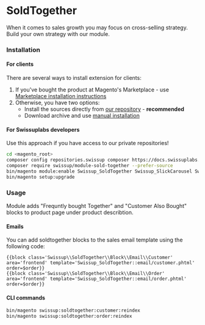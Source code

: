 # SoldTogether

When it comes to sales growth you may focus on cross-selling strategy. Build your own strategy with our module.

### Installation

#### For clients

There are several ways to install extension for clients:

 1. If you've bought the product at Magento's Marketplace - use
    [Marketplace installation instructions](https://docs.magento.com/marketplace/user_guide/buyers/install-extension.html)
 2. Otherwise, you have two options:
    - Install the sources directly from [our repository](http://docs.swissuplabs.com/m2/extensions/soldtogether/installation/composer/) - **recommended**
    - Download archive and use [manual installation](http://docs.swissuplabs.com/m2/extensions/soldtogether/installation/manual/)

#### For Swissuplabs developers

Use this approach if you have access to our private repositories!

```bash
cd <magento_root>
composer config repositories.swissup composer https://docs.swissuplabs.com/packages/
composer require swissup/module-sold-together --prefer-source
bin/magento module:enable Swissup_SoldTogether Swissup_SlickCarousel Swissup_Core
bin/magento setup:upgrade
```

### Usage

Module adds "Frequntly bought Together" and "Customer Also Bought" blocks to product page under product describtion.

#### Emails

You can add soldtogether blocks to the sales email template using the following code:

```
{{block class='Swissup\\SoldTogether\\Block\\Email\\Customer' area='frontend' template='Swissup_SoldTogether::email/customer.phtml' order=$order}}
{{block class='Swissup\\SoldTogether\\Block\\Email\\Order' area='frontend' template='Swissup_SoldTogether::email/order.phtml' order=$order}}
```

#### CLI commands

```bash
bin/magento swissup:soldtogether:customer:reindex
bin/magento swissup:soldtogether:order:reindex
```
